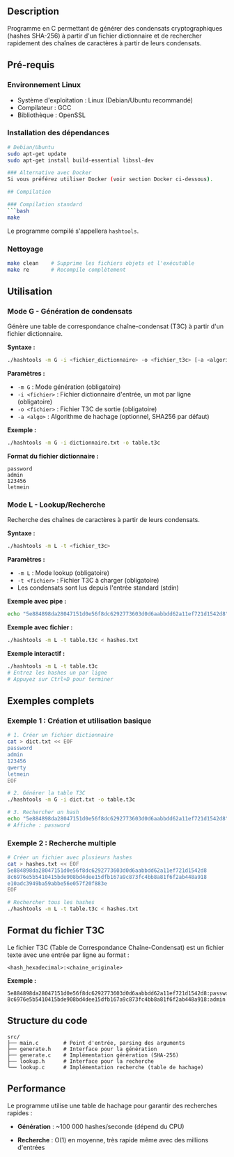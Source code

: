 
## Description

Programme en C permettant de générer des condensats cryptographiques (hashes SHA-256) à partir d'un fichier dictionnaire et de rechercher rapidement des chaînes de caractères à partir de leurs condensats.

## Pré-requis

### Environnement Linux
- Système d'exploitation : Linux (Debian/Ubuntu recommandé)
- Compilateur : GCC
- Bibliothèque : OpenSSL

### Installation des dépendances
```bash
# Debian/Ubuntu
sudo apt-get update
sudo apt-get install build-essential libssl-dev

### Alternative avec Docker
Si vous préférez utiliser Docker (voir section Docker ci-dessous).

## Compilation

### Compilation standard
```bash
make
```

Le programme compilé s'appellera `hashtools`.

### Nettoyage
```bash
make clean    # Supprime les fichiers objets et l'exécutable
make re       # Recompile complètement
```

## Utilisation

### Mode G - Génération de condensats

Génère une table de correspondance chaîne-condensat (T3C) à partir d'un fichier dictionnaire.

**Syntaxe :**
```bash
./hashtools -m G -i <fichier_dictionnaire> -o <fichier_t3c> [-a <algorithme>]
```

**Paramètres :**
- `-m G` : Mode génération (obligatoire)
- `-i <fichier>` : Fichier dictionnaire d'entrée, un mot par ligne (obligatoire)
- `-o <fichier>` : Fichier T3C de sortie (obligatoire)
- `-a <algo>` : Algorithme de hachage (optionnel, SHA256 par défaut)

**Exemple :**
```bash
./hashtools -m G -i dictionnaire.txt -o table.t3c
```

**Format du fichier dictionnaire :**
```
password
admin
123456
letmein
```

### Mode L - Lookup/Recherche

Recherche des chaînes de caractères à partir de leurs condensats.

**Syntaxe :**
```bash
./hashtools -m L -t <fichier_t3c>
```

**Paramètres :**
- `-m L` : Mode lookup (obligatoire)
- `-t <fichier>` : Fichier T3C à charger (obligatoire)
- Les condensats sont lus depuis l'entrée standard (stdin)

**Exemple avec pipe :**
```bash
echo "5e884898da28047151d0e56f8dc6292773603d0d6aabbdd62a11ef721d1542d8" | ./hashtools -m L -t table.t3c
```

**Exemple avec fichier :**
```bash
./hashtools -m L -t table.t3c < hashes.txt
```

**Exemple interactif :**
```bash
./hashtools -m L -t table.t3c
# Entrez les hashes un par ligne
# Appuyez sur Ctrl+D pour terminer
```

## Exemples complets

### Exemple 1 : Création et utilisation basique
```bash
# 1. Créer un fichier dictionnaire
cat > dict.txt << EOF
password
admin
123456
qwerty
letmein
EOF

# 2. Générer la table T3C
./hashtools -m G -i dict.txt -o table.t3c

# 3. Rechercher un hash
echo "5e884898da28047151d0e56f8dc6292773603d0d6aabbdd62a11ef721d1542d8" | ./hashtools -m L -t table.t3c
# Affiche : password
```

### Exemple 2 : Recherche multiple
```bash
# Créer un fichier avec plusieurs hashes
cat > hashes.txt << EOF
5e884898da28047151d0e56f8dc6292773603d0d6aabbdd62a11ef721d1542d8
8c6976e5b5410415bde908bd4dee15dfb167a9c873fc4bb8a81f6f2ab448a918
e10adc3949ba59abbe56e057f20f883e
EOF

# Rechercher tous les hashes
./hashtools -m L -t table.t3c < hashes.txt
```

## Format du fichier T3C

Le fichier T3C (Table de Correspondance Chaîne-Condensat) est un fichier texte avec une entrée par ligne au format :
```
<hash_hexadecimal>:<chaine_originale>
```

**Exemple :**
```
5e884898da28047151d0e56f8dc6292773603d0d6aabbdd62a11ef721d1542d8:password
8c6976e5b5410415bde908bd4dee15dfb167a9c873fc4bb8a81f6f2ab448a918:admin
```

## Structure du code
```
src/
├── main.c        # Point d'entrée, parsing des arguments
├── generate.h    # Interface pour la génération
├── generate.c    # Implémentation génération (SHA-256)
├── lookup.h      # Interface pour la recherche
└── lookup.c      # Implémentation recherche (table de hachage)
```

## Performance

Le programme utilise une table de hachage pour garantir des recherches rapides :
- **Génération** : ~100 000 hashes/seconde (dépend du CPU)

- **Recherche** : O(1) en moyenne, très rapide même avec des millions d'entrées
